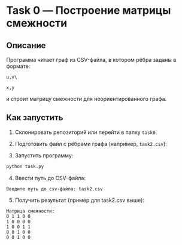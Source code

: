# Task 0 — Построение матрицы смежности

## Описание
Программа читает граф из CSV-файла, в котором рёбра заданы в формате:

`u,v\`

`x,y`

и строит матрицу смежности для неориентированного графа.

## Как запустить
1. Склонировать репозиторий или перейти в папку `task0`.
2. Подготовить файл с рёбрами графа (например, `task2.csv`):


3. Запустить программу:

```bash
python task.py
```

4. Ввести путь до CSV-файла:

`Введите путь до csv-файла: task2.csv`

5. Получить результат (пример для task2.csv выше):
```
Матрица смежности:
0 1 1 0 0
1 0 0 0 0
1 0 0 1 1
0 0 1 0 0
0 0 1 0 0
```
